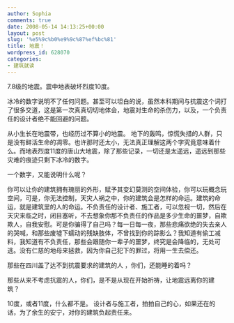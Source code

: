 ```yaml
---
author: Sophia
comments: true
date: 2008-05-14 14:13:25+00:00
layout: post
slug: '%e5%9c%b0%e9%9c%87%ef%bc%81'
title: 地震！
wordpress_id: 628070
categories:
- 建筑就读
---
```


7.8级的地震。震中地表破坏烈度10度。

冰冷的数字说明不了任何问题。甚至可以坦白的说，虽然本科期间与抗震这个词打了很多交道，这是第一次真真切切地体会，地震对生命的杀伤力，以及，一个负责任的设计者绝不能回避的问题。

从小生长在地震带，也经历过不算小的地震。 地下的轰鸣，惊慌失措的人群，只是没有鲜活生命的凋零。也许那时还太小，无法真正理解这两个字究竟意味着什么。而地表烈度11度的唐山大地震，除了那些记录，一切还是太遥远，遥远到那些灾难的痕迹只剩下冰冷的数字。

一个数字，又能说明什么呢？

你可以让你的建筑拥有瑰丽的外形，赋予其变幻莫测的空间体验，你可以玩概念玩空间，可是，你无法控制，天灾人祸之中，你的建筑会是怎样的命运。建筑的命运，就是建筑里的人的命运。不负责任的设计者、施工者，可以忽视一切，然后在天灾来临之时，闭目塞听，不去想象你那不负责任的作品是多少生命的噩梦，自欺欺人，自我安慰。可是你骗得了自己吗？每一日每一夜，那些悲痛欲绝的失去亲人的哭喊，和那些废墟下蠕动的残缺肢体，不曾找到你的踪影么？我知道有偷工减料，我知道有不负责任，那些会跟随你一辈子的噩梦，终究是会降临的，无处可逃。没有仁慈的地母来拯救，因为你自己犯下的罪过，将用一生去偿还。

那些在四川盖了达不到抗震要求的建筑的人 ，你们，还能睡的着吗？

那些从来不考虑抗震的人，你们，是不是从现在开始祈祷，让地震远离你的建筑？ 

10度，或者11度，什么都不是。 设计者与施工者，拍拍自己的心，如果还在的话，为了余生的安宁，对你的建筑负起责任来。

 
